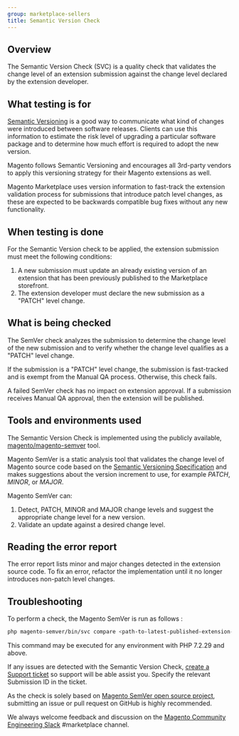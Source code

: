 ```yaml
---
group: marketplace-sellers
title: Semantic Version Check
---
```


## Overview

The Semantic Version Check (SVC) is a quality check that validates the change level of an extension submission against the change level declared by the extension developer.

## What testing is for

[Semantic Versioning](https://semver.org/) is a good way to communicate what kind of changes were introduced between software releases. Clients can use this information to estimate the risk level of upgrading a particular software package and to determine how much effort is required to adopt the new version.

Magento follows Semantic Versioning and encourages all 3rd-party vendors to apply this versioning strategy for their Magento extensions as well.

Magento Marketplace uses version information to fast-track the extension validation process for submissions that introduce patch level changes, as these are expected to be backwards compatible bug fixes without any new functionality.

## When testing is done

For the Semantic Version check to be applied, the extension submission must meet the following conditions:

1. A new submission must update an already existing version of an extension that has been previously published to the Marketplace storefront.
1. The extension developer must declare the new submission as a "PATCH" level change.

## What is being checked

The SemVer check analyzes the submission to determine the change level of the new submission and to verify whether the change level qualifies as a "PATCH" level change.

If the submission is a "PATCH" level change, the submission is fast-tracked and is exempt from the Manual QA process. Otherwise, this check fails.

A failed SemVer check has no impact on extension approval. If a submission receives Manual QA approval, then the extension will be published.

## Tools and environments used

The Semantic Version Check is implemented using the publicly available, [magento/magento-semver](https://github.com/magento/magento-semver) tool.

Magento SemVer is a static analysis tool that validates the change level of Magento source code based on the [Semantic Versioning Specification](https://semver.org/) and makes suggestions about the version increment to use, for example _PATCH_, _MINOR_, or _MAJOR_.

Magento SemVer can:

1. Detect, PATCH, MINOR and MAJOR change levels and suggest the appropriate change level for a new version.
1. Validate an update against a desired change level.

## Reading the error report

The error report lists minor and major changes detected in the extension source code.  To fix an error, refactor the implementation until it no longer introduces non-patch level changes.

## Troubleshooting

To perform a check, the Magento SemVer is run as follows :

```bash
php magento-semver/bin/svc compare <path-to-latest-published-extension-version> <path-to-submitted-extension-version> 1
```

This command may be executed for any environment with PHP 7.2.29 and above.

If any issues are detected with the Semantic Version Check, [create a Support ticket](https://marketplacesupport.magento.com/hc/en-us) so support will be able assist you. Specify the relevant Submission ID in the ticket.

As the check is solely based on [Magento SemVer open source project](https://github.com/magento/magento-semver), submitting an issue or pull request on GitHub is highly recommended.

We always welcome feedback and discussion on the [Magento Community Engineering Slack](https://magentocommeng.slack.com/archives/C7SL5CGDN) #marketplace channel.
